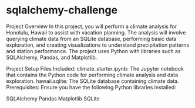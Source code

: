 # sqlalchemy-challenge

Project Overview
In this project, you will perform a climate analysis for Honolulu, Hawaii to assist with vacation planning. The analysis will involve querying climate data from an SQLite database, performing basic data exploration, and creating visualizations to understand precipitation patterns and station performance. The project uses Python with libraries such as SQLAlchemy, Pandas, and Matplotlib.

Project Setup
Files Included:
climate_starter.ipynb: The Jupyter notebook that contains the Python code for performing climate analysis and data exploration.
hawaii.sqlite: The SQLite database containing climate data.
Prerequisites:
Ensure you have the following Python libraries installed:

SQLAlchemy
Pandas
Matplotlib
SQLite
